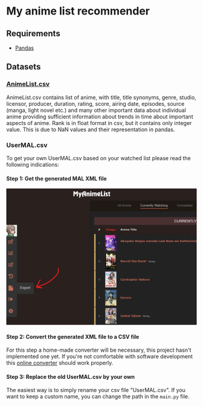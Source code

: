 # My anime list recommender
## Requirements
- [Pandas](https://pypi.org/project/pandas/)

## Datasets
### [AnimeList.csv](https://www.kaggle.com/datasets/azathoth42/myanimelist?resource=download&select=AnimeList.csv)
AnimeList.csv contains list of anime, with title, title synonyms, genre, studio, licensor, producer, duration, rating, 
score, airing date, episodes, source (manga, light novel etc.) and many other important data about individual anime 
providing sufficient information about trends in time about important aspects of anime. Rank is in float format in csv, 
but it contains only integer value. This is due to NaN values and their representation in pandas.

### UserMAL.csv 
To get your own UserMAL.csv based on your watched list please read the following indications:
#### Step 1: Get the generated MAL XML file
<img width="512" alt="image" src="ressources/img.png">

#### Step 2: Convert the generated XML file to a CSV file
For this step a home-made converter will be necessary, this project hasn't implemented one yet. If you're not
comfortable with software development this [online converter](https://www.convertcsv.com/xml-to-csv.htm) 
should work properly.

#### Step 3: Replace the old UserMAL.csv by your own
The easiest way is to simply rename your csv file "UserMAL.csv". If you want to keep a custom name, you can change the
path in the `main.py` file.
